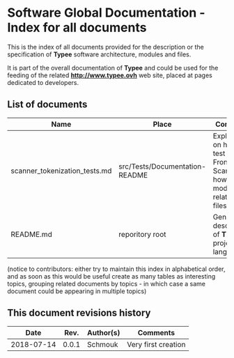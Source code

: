 # Software Global Documentation - Index for all documents

This is the index of all documents provided for the description or the
specification of __Typee__ software architecture, modules and files.

It is part of the overall documentation of __Typee__ and could be used for
the feeding of the related __http://www.typee.ovh__ web site, placed at pages
dedicated to developers.


## List of documents

| Name  | Place  | Comments  |
|---|---|---|
| scanner_tokenization_tests.md  | src/Tests/Documentation-README  | Explanations on how to test the Front-End Scanner and how to modify related tests files  |
| README.md  | reporitory root  | General description of __TYpee__ project and language  |


(notice to contributors: either try to maintain this index in alphabetical
order, and as soon as this would be useful create as many tables as 
interesting topics, grouping related documents by topics - in which case a 
same document could be appearing in multiple topics)



## This document revisions history

| Date  | Rev.  | Author(s)  | Comments  |
|---|---|---|---|
|2018-07-14 | 0.0.1  | Schmouk  | Very first creation |
